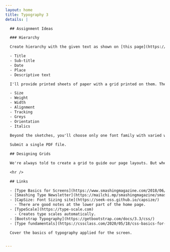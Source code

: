 ```yaml
---
layout: home
title: Typography 3
details: |

  ## Assignment Ideas

  ### Hierarchy

  Create hierarchy with the given text as shown on [this page](https://learning.oreilly.com/library/view/the-art-of/9781315301532/xhtml/13_Chapter07.xhtml#ch7). The text will be short. It should be an event announcement. There will be different versions for students to work on. It will include:

  - Title
  - Sub-title
  - Date
  - Place
  - Descriptive text

  I'll provide printed sheets of paper with a grid printed on them. These will be used to sketch layouts before building them. Sharpies, Fineliners and pencils will be best for this. Well use:

  - Size
  - Weight
  - Width
  - Alignment
  - Tracking
  - Greys
  - Orientation
  - Italics
  
  Beyond the sketches, you'll choose only one font family with varied weights and widths. Limit yourself to only greyscale. No graphics are allowed.

  Submit a single PDF file.

  ## Designing Grids

  We're always told to create a grid to guide our page layouts. But where do we start? How do we decide how to divide the page? We'll use [various formula](https://learning.oreilly.com/library/view/the-art-of/9781315301532/xhtml/14_Chapter08.xhtml#ch8) to create harmonious grids.

  <hr />

  ## Links

  - [Type Basics for Screens](https://www.smashingmagazine.com/2018/06/reference-guide-typography-mobile-web-design/)
  - [Smashing Type Newsletter](https://mailchi.mp/smashingmagazine/smashing-newsletter-298-web-typography?e=db00feeaa2)
  - [CapSize: Font Sizing site](https://seek-oss.github.io/capsize/)
    - There are good notes at the lower part of the home page.
  - [TypeScale](https://type-scale.com)
    - Creates type scales automatically.
  - [Bootstrap Typography](https://getbootstrap.com/docs/3.3/css/)
  - [Type fundamentals](https://cssclass.com/2020/05/18/css-basics-for-typography/)

  Cover the basics of typography applied for the screen.


---
```

